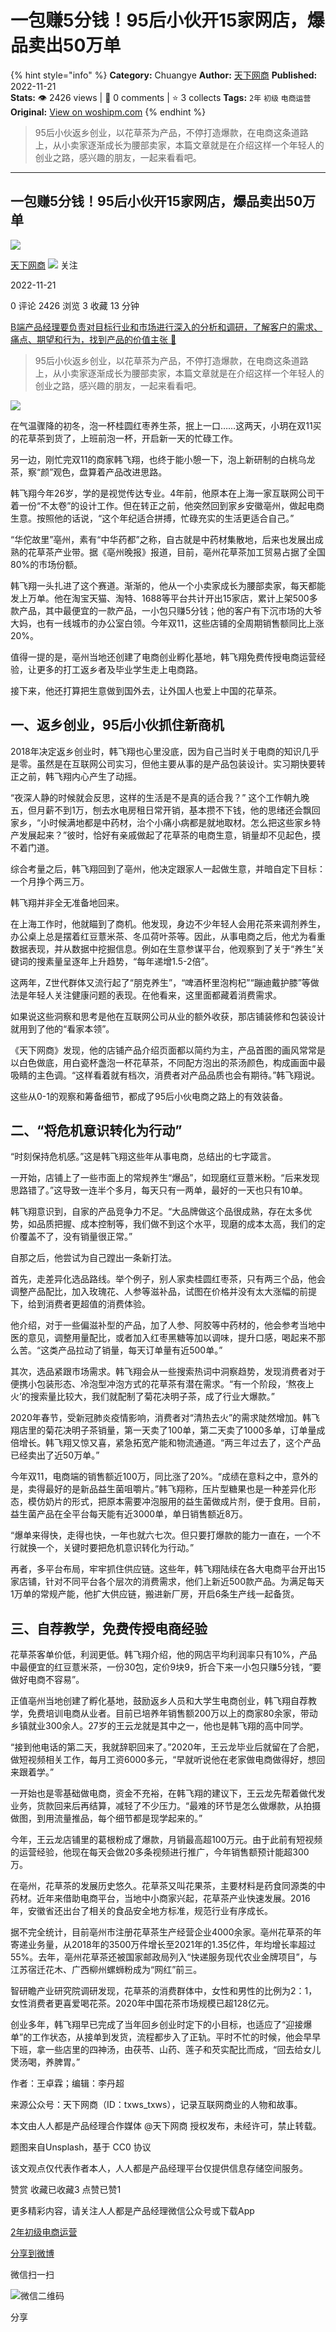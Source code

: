# 一包赚5分钱！95后小伙开15家网店，爆品卖出50万单
{% hint style="info" %}
**Category:** Chuangye
**Author:** [天下网商](https://www.woshipm.com/u/1392746)
**Published:** 2022-11-21  
**Stats:** 👁️ 2426 views | 💬 0 comments | ⭐ 3 collects
**Tags:** `2年` `初级` `电商运营`
**Original:** [View on woshipm.com](https://www.woshipm.com/chuangye/5684491.html)
{% endhint %}
> 95后小伙返乡创业，以花草茶为产品，不停打造爆款，在电商这条道路上，从小卖家逐渐成长为腰部卖家，本篇文章就是在介绍这样一个年轻人的创业之路，感兴趣的朋友，一起来看看吧。

---

## 一包赚5分钱！95后小伙开15家网店，爆品卖出50万单

[![](https://static.woshipm.com/view/woshipm_api_def_20230821185236_9762.png?imageView2/1/w/72/h/72/q/100)](https://www.woshipm.com/u/1392746)

[天下网商](https://www.woshipm.com/u/1392746) ![](https://static.woshipm.com/tag/1122_1@2x.png) 关注

2022-11-21

0 评论 2426 浏览 3 收藏 13 分钟

[B端产品经理要负责对目标行业和市场进行深入的分析和调研，了解客户的需求、痛点、期望和行为，找到产品的价值主张 🔗](https://ke.qidianla.com/courses/bcpm)

> 95后小伙返乡创业，以花草茶为产品，不停打造爆款，在电商这条道路上，从小卖家逐渐成长为腰部卖家，本篇文章就是在介绍这样一个年轻人的创业之路，感兴趣的朋友，一起来看看吧。

![](https://image.woshipm.com/wp-files/2022/11/ffIMPuzfC75QKGcUvQSj.jpg)

在气温骤降的初冬，泡一杯桂圆红枣养生茶，抿上一口……这两天，小玥在双11买的花草茶到货了，上班前泡一杯，开启新一天的忙碌工作。

另一边，刚忙完双11的商家韩飞翔，也终于能小憩一下，泡上新研制的白桃乌龙茶，察“颜”观色，盘算着产品改进思路。

韩飞翔今年26岁，学的是视觉传达专业。4年前，他原本在上海一家互联网公司干着一份“不太卷”的设计工作。但在转正之前，他突然回到家乡安徽亳州，做起电商生意。按照他的话说，“这个年纪适合拼搏，忙碌充实的生活更适合自己。”

“华佗故里”亳州，素有“中华药都”之称，自古就是中药材集散地，后来也发展出成熟的花草茶产业带。据《亳州晚报》报道，目前，亳州花草茶加工贸易占据了全国80%的市场份额。

韩飞翔一头扎进了这个赛道。渐渐的，他从一个小卖家成长为腰部卖家，每天都能发上万单。他在淘宝天猫、淘特、1688等平台共计开出15家店，累计上架500多款产品，其中最便宜的一款产品，一小包只赚5分钱；他的客户有下沉市场的大爷大妈，也有一线城市的办公室白领。今年双11，这些店铺的全周期销售额同比上涨20%。

值得一提的是，亳州当地还创建了电商创业孵化基地，韩飞翔免费传授电商运营经验，让更多的打工返乡者及毕业学生走上电商路。

接下来，他还打算把生意做到国外去，让外国人也爱上中国的花草茶。

## 一、返乡创业，95后小伙抓住新商机

2018年决定返乡创业时，韩飞翔也心里没底，因为自己当时关于电商的知识几乎是零。虽然是在互联网公司实习，但他主要从事的是产品包装设计。实习期快要转正之前，韩飞翔内心产生了动摇。

“夜深人静的时候就会反思，这样的生活是不是真的适合我？” 这个工作朝九晚五，但月薪不到1万，刨去水电房租日常开销，基本攒不下钱，他的思绪还会飘回家乡，“小时候满地都是中药材，治个小痛小病都是就地取材。怎么把这些家乡特产发展起来？”彼时，恰好有亲戚做起了花草茶的电商生意，销量却不见起色，摸不着门道。

综合考量之后，韩飞翔回到了亳州，他决定跟家人一起做生意，并暗自定下目标：一个月挣个两三万。

韩飞翔并非全无准备地回来。

在上海工作时，他就瞄到了商机。他发现，身边不少年轻人会用花茶来调剂养生，办公桌上总是摆着红豆薏米茶、冬瓜荷叶茶等。因此，从事电商之后，他尤为看重数据表现，并从数据中挖掘信息。例如在生意参谋平台，他观察到了关于“养生”关键词的搜素量呈逐年上升趋势，“每年递增1.5-2倍”。

这两年，Z世代群体又流行起了“朋克养生”，“啤酒杯里泡枸杞”“蹦迪戴护膝”等做法是年轻人关注健康问题的表现。在他看来，这里面都藏着消费需求。

如果说这些洞察和思考是他在互联网公司从业的额外收获，那店铺装修和包装设计就用到了他的“看家本领”。

《天下网商》发现，他的店铺产品介绍页面都以简约为主，产品首图的画风常常是以白色做底，用白瓷杯盏泡一杯花草茶，不同配方泡出的茶汤颜色，构成画面中最吸睛的主色调。“这样看着就有档次，消费者对产品品质也会有期待。”韩飞翔说。

这些从0-1的观察和筹备细节，都成了95后小伙电商之路上的有效装备。

## 二、“将危机意识转化为行动”

“时刻保持危机感。”这是韩飞翔这些年从事电商，总结出的七字箴言。

一开始，店铺上了一些市面上的常规养生“爆品”，如现磨红豆薏米粉。“后来发现思路错了。”这导致一连半个多月，每天只有一两单，最好的一天也只有10单。

韩飞翔意识到，自家的产品竞争力不足。“大品牌做这个品很成熟，存在太多优势，如品质把握、成本控制等，我们做不到这个水平，现磨的成本太高，我们的定价覆盖不了，没有销量很正常。”

自那之后，他尝试为自己蹚出一条新打法。

首先，走差异化选品路线。举个例子，别人家卖桂圆红枣茶，只有两三个品，他会调整产品配比，加入玫瑰花、人参等滋补品，试图在价格并没有太大涨幅的前提下，给到消费者更超值的消费体验。

他介绍，对于一些偏滋补型的产品，加了人参、阿胶等中药材的，他会参考当地中医的意见，调整用量配比，或者加入红枣黑糖等加以调味，提升口感，喝起来不那么苦。“这类产品拉动了销量，每天订单量有近500单。”

其次，选品紧跟市场需求。韩飞翔会从一些搜索热词中洞察趋势，发现消费者对于便携小包装形态、冷泡型冲泡方式的花草茶有潜在需求。“有一个阶段，‘熬夜上火’的搜索量比较大，我们就配制了菊花决明子茶，成了行业大爆款。”

2020年春节，受新冠肺炎疫情影响，消费者对“清热去火”的需求陡然增加。韩飞翔店里的菊花决明子茶销量，第一天卖了100单，第二天卖了1000多单，订单量成倍增长。韩飞翔又惊又喜，紧急拓宽产能和物流通道。“两三年过去了，这个产品已经卖出了近50万单。”

今年双11，电商端的销售额近100万，同比涨了20%。“成绩在意料之中，意外的是，卖得最好的是新品益生菌咀嚼片。”韩飞翔称，压片型糖果也是一种差异化形态，模仿奶片的形式，把原本需要冲泡服用的益生菌做成片剂，便于食用。目前，益生菌产品在全平台每天能有近3000单，单日销售额近8万。

“爆单来得快，走得也快，一年也就六七次。但只要打爆款的能力一直在，一个不行就换一个，关键时要把危机意识转化为行动。”

再者，多平台布局，牢牢抓住供应链。这些年，韩飞翔陆续在各大电商平台开出15家店铺，针对不同平台各个层次的消费需求，他们上新近500款产品。为满足每天1万单的常规产能，他扩大供应链，搬进新厂房，开启6条生产线一起备货。

## 三、自荐教学，免费传授电商经验

花草茶客单价低，利润更低。韩飞翔介绍，他的网店平均利润率只有10%，产品中最便宜的红豆薏米茶，一份30包，定价9块9，折合下来一小包只赚5分钱，“要做好电商不容易”。

正值亳州当地创建了孵化基地，鼓励返乡人员和大学生电商创业，韩飞翔自荐教学，免费培训电商从业者。目前已培养年销售额200万以上的商家80余家，带动乡镇就业300余人。27岁的王云龙就是其中之一，他也是韩飞翔的高中同学。

“接到他电话的第二天，我就辞职回来了。”2020年，王云龙毕业后就留在了合肥，做短视频相关工作，每月工资6000多元，“早就听说他在老家做电商做得好，想回来跟着学。”

一开始也是零基础做电商，资金不充裕，在韩飞翔的建议下，王云龙先帮着做代发业务，货款回来后再结算，减轻了不少压力。“最难的环节是怎么做爆款，从拍摄做图，到用流量推品，每个细节都是现学起来的。”

今年，王云龙店铺里的葛根粉成了爆款，月销最高超100万元。由于此前有短视频的运营经验，他现在每天会做20多条视频进行推广，今年销售额预计能超300万。

在亳州，花草茶的发展历史悠久。花草茶又叫花果茶，主要材料是药食同源类的中药材。近年来借助电商平台，当地中小商家兴起，花草茶产业快速发展。2016年，安徽省还出台了相关的食品安全地方标准，规范行业有序成长。

据不完全统计，目前亳州市注册花草茶生产经营企业4000余家。亳州花草茶的年寄递业务量，从2018年的3500万件增长至2021年的1.35亿件，年均增长率超过55%。去年，亳州花草茶还被国家邮政局列入“快递服务现代农业金牌项目”，与江苏宿迁花木、广西柳州螺蛳粉成为“网红”前三。

智研瞻产业研究院调研发现，花草茶的消费群体中，女性和男性的比例为2：1，女性消费者更喜爱喝花茶。2020年中国花茶市场规模已超128亿元。

创业多年，韩飞翔早已完成了当年回乡创业时定下的小目标，也适应了“迎接爆单”的工作状态，从接单到发货，流程都步入了正轨。平时不忙的时候，他会早早下班，拿一些店里的四神汤，由茯苓、山药、莲子和芡实配比而成，“回去给女儿煲汤喝，养脾胃。”

作者：王卓霖；编辑：李丹超

来源公众号：天下网商（ID：txws\_txws），记录互联网商业的人物和故事。

本文由人人都是产品经理合作媒体 @天下网商 授权发布，未经许可，禁止转载。

题图来自Unsplash，基于 CC0 协议

该文观点仅代表作者本人，人人都是产品经理平台仅提供信息存储空间服务。

赞赏 收藏已收藏3 点赞已赞1

更多精彩内容，请关注人人都是产品经理微信公众号或下载App

[2年](https://www.woshipm.com/tag/2%e5%b9%b4)[初级](https://www.woshipm.com/tag/%e5%88%9d%e7%ba%a7)[电商运营](https://www.woshipm.com/tag/%e7%94%b5%e5%95%86%e8%bf%90%e8%90%a5)

[分享到微博](https://service.weibo.com/share/share.php?appkey=2775287854&title=一包赚5分钱！95后小伙开15家网店，爆品卖出50万单&url=https://www.woshipm.com/chuangye/5684491.html&pic=https://image.woshipm.com/wp-files/2022/11/ffIMPuzfC75QKGcUvQSj.jpg)

微信扫一扫

![微信二维码](https://api.pwmqr.com/qrcode/create/?url=https://www.woshipm.com/chuangye/5684491.html)

分享